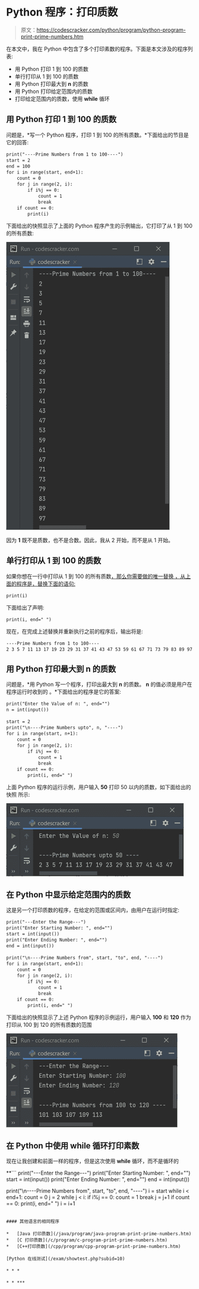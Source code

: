 # Python 程序：打印质数

> 原文：<https://codescracker.com/python/program/python-program-print-prime-numbers.htm>

在本文中，我在 Python 中包含了多个打印素数的程序。下面是本文涉及的程序列表:

*   用 Python 打印 1 到 100 的质数
*   单行打印从 1 到 100 的质数
*   用 Python 打印最大到 **n** 的质数
*   用 Python 打印给定范围内的质数
*   打印给定范围内的质数，使用 **while** 循环

## 用 Python 打印 1 到 100 的质数

问题是，*写一个 Python 程序，打印 1 到 100 的所有质数。*下面给出的节目是 它的回答:

```
print("----Prime Numbers from 1 to 100----")
start = 2
end = 100
for i in range(start, end+1):
    count = 0
    for j in range(2, i):
        if i%j == 0:
            count = 1
            break
    if count == 0:
        print(i)
```

下面给出的快照显示了上面的 Python 程序产生的示例输出，它打印了从 1 到 100 的所有质数:

![print prime numbers from 1 to 100 python](img/f6c68024f69784957b9c4fbdbf966214.png)

因为 **1** 既不是质数，也不是合数。因此，我从 2 开始，而不是从 1 开始。

## 单行打印从 1 到 100 的质数

如果你想在一行中打印从 1 到 100 的所有质数<u>，那么你需要做的唯一替换 ，从上面的程序是，替换下面的语句:</u>

```
print(i)
```

下面给出了声明:

```
print(i, end=" ")
```

现在，在完成上述替换并重新执行之前的程序后，输出将是:

```
----Prime Numbers from 1 to 100----
2 3 5 7 11 13 17 19 23 29 31 37 41 43 47 53 59 61 67 71 73 79 83 89 97 
```

## 用 Python 打印最大到 n 的质数

问题是，*用 Python 写一个程序，打印出最大到 **n** 的质数。 **n** 的值必须是用户在程序运行时收到的 。*下面给出的程序是它的答案:

```
print("Enter the Value of n: ", end="")
n = int(input())

start = 2
print("\n----Prime Numbers upto", n, "----")
for i in range(start, n+1):
    count = 0
    for j in range(2, i):
        if i%j == 0:
            count = 1
            break
    if count == 0:
        print(i, end=" ")
```

上面 Python 程序的运行示例，用户输入 **50** 打印 50 以内的质数，如下面给出的快照 所示:

![print prime numbers upto n python](img/53f6b28a55bd25f9ab0a21ff75df2251.png)

## 在 Python 中显示给定范围内的质数

这是另一个打印质数的程序，在给定的范围或区间内，由用户在运行时指定:

```
print("---Enter the Range---")
print("Enter Starting Number: ", end="")
start = int(input())
print("Enter Ending Number: ", end="")
end = int(input())

print("\n----Prime Numbers from", start, "to", end, "----")
for i in range(start, end+1):
    count = 0
    for j in range(2, i):
        if i%j == 0:
            count = 1
            break
    if count == 0:
        print(i, end=" ")
```

下面给出的快照显示了上述 Python 程序的示例运行，用户输入 **100** 和 **120** 作为打印从 100 到 120 的所有质数的范围

![print prime numbers in given range python](img/60c996fcd4fabce9dd169e3c2866af89.png)

## 在 Python 中使用 while 循环打印素数

现在让我创建和前面一样的程序，但是这次使用 **while** 循环，而不是循环的

 **```
print("---Enter the Range---")
print("Enter Starting Number: ", end="")
start = int(input())
print("Enter Ending Number: ", end="")
end = int(input())

print("\n----Prime Numbers from", start, "to", end, "----")
i = start
while i < end+1:
    count = 0
    j = 2
    while j < i:
        if i%j == 0:
            count = 1
            break
        j = j+1
    if count == 0:
        print(i, end=" ")
    i = i+1
```

#### 其他语言的相同程序

*   [Java 打印质数](/java/program/java-program-print-prime-numbers.htm)
*   [C 打印质数](/c/program/c-program-print-prime-numbers.htm)
*   [C++打印质数](/cpp/program/cpp-program-print-prime-numbers.htm)

[Python 在线测试](/exam/showtest.php?subid=10)

* * *

* * ***